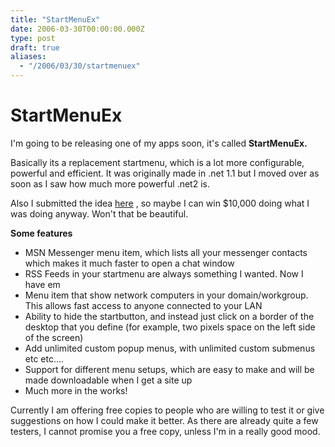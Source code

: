 ```yaml
---
title: "StartMenuEx"
date: 2006-03-30T00:00:00.000Z
type: post
draft: true
aliases:
  - "/2006/03/30/startmenuex"
---
```

# StartMenuEx

I'm going to be releasing one of my apps soon, it's called **StartMenuEx.**

Basically its a replacement startmenu, which is a lot more configurable, powerful and efficient. It was originally made in .net 1.1 but I moved over as soon as I saw how much more powerful .net2 is.

Also I submitted the idea [here](http://www.madeinexpresscontest.com/) , so maybe I can win $10,000 doing what I was doing anyway. Won't that be beautiful.

**Some features**

*   MSN Messenger menu item, which lists all your messenger contacts which makes it much faster to open a chat window
*   RSS Feeds in your startmenu are always something I wanted. Now I have em
*   Menu item that show network computers in your domain/workgroup. This allows fast access to anyone connected to your LAN
*   Ability to hide the startbutton, and instead just click on a border of the desktop that you define (for example, two pixels space on the left side of the screen)
*   Add unlimited custom popup menus, with unlimited custom submenus etc etc....
*   Support for different menu setups, which are easy to make and will be made downloadable when I get a site up
*   Much more in the works!

Currently I am offering free copies to people who are willing to test it or give suggestions on how I could make it better. As there are already quite a few testers, I cannot promise you a free copy, unless I'm in a really good mood.
